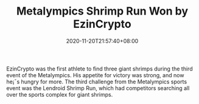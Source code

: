 ﻿---
title: "Metalympics Shrimp Run Won by EzinCrypto"
date: 2020-11-20T21:57:40+08:00
lastmod: 2020-11-20T16:45:40+08:00
draft: false
authors: ["Fergus"]
description: "EzinCrypto was the first athlete to find three giant shrimps during the third event of the Metalympics. His appetite for victory was strong, and now he¡¯s hungry for more. The third challenge from the Metalympics sports event was the Lendroid Shrimp Run, which had competitors searching all over the sports complex for giant shrimps."
featuredImage: "metalympics-shrimp-run-won-by-ezincrypto.png"
tags: ["Virtual World","Play to Earn"]
categories: ["news"]
news: ["Virtual World"]
weight: 
lightgallery: true
pinned: false
recommend: false
recommend1: false
---

EzinCrypto was the first athlete to find three giant shrimps during the third event of the Metalympics. His appetite for victory was strong, and now he¡¯s hungry for more. The third challenge from the Metalympics sports event was the Lendroid Shrimp Run, which had competitors searching all over the sports complex for giant shrimps.

<!--more-->

